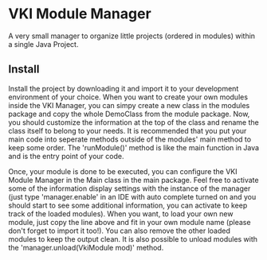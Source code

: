 # VKI Module Manager
A very small manager to organize little projects (ordered in modules) within a single Java Project.

## Install

Install the project by downloading it and import it to your development environment of your choice. When you want to create your own modules inside the VKI Manager, you can simpy create a new class in the modules package and copy the whole DemoClass from the module package. Now, you should customize the information at the top of the class and rename the class itself to belong to your needs. It is recommended that you put your main code into seperate methods outside of the modules' main method to keep some order. The 'runModule()' method is like the main function in Java and is the entry point of your code. 

Once, your module is done to be executed, you can configure the VKI Module Manager in the Main class in the main package. Feel free to activate some of the information display settings with the instance of the manager (just type 'manager.enable' in an IDE with auto complete turned on and you should start to see some additional information, you can activate to keep track of the loaded modules). When you want, to load your own new module, just copy the line above and fit in your own module name (please don't forget to import it too!). You can also remove the other loaded modules to keep the output clean. It is also possible to unload modules with the 'manager.unload(VkiModule mod)' method. 
